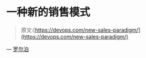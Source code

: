 # 一种新的销售模式

> 原文:[https://devops.com/new-sales-paradigm/](https://devops.com/new-sales-paradigm/)

— [罗尔泊](https://devops.com/author/breselman/)